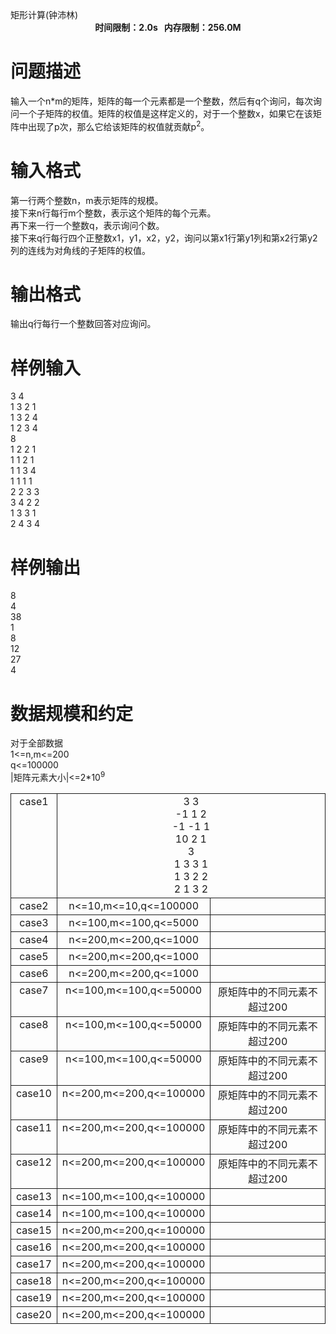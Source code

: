 
<meta http-equiv="Content-Type" content="text/html; charset=utf-8"/>
<link type="text/css" href="../../css/Tsinsen2011.css" rel="stylesheet"/>
<div class="probtitle" id="ptit">
矩形计算(钟沛林)
</div>
<div style="text-align:center;font-size:14px;font-weight:bold;vertical-align:middle;" id="pres">
时间限制：2.0s   内存限制：256.0M
</div>
<div id="psrc" style="margin-top:20px;">
</div>
<div id="pcont" style="margin-top:20px;">

# 问题描述


<div class="pdcont">
输入一个n*m的矩阵，矩阵的每一个元素都是一个整数，然后有q个询问，每次询问一个子矩阵的权值。矩阵的权值是这样定义的，对于一个整数x，如果它在该矩阵中出现了p次，那么它给该矩阵的权值就贡献p<sup>2</sup>。<br/>
</div>

# 输入格式


<div class="pdcont">
第一行两个整数n，m表示矩阵的规模。<br/>
接下来n行每行m个整数，表示这个矩阵的每个元素。<br/>
再下来一行一个整数q，表示询问个数。<br/>
接下来q行每行四个正整数x1，y1，x2，y2，询问以第x1行第y1列和第x2行第y2列的连线为对角线的子矩阵的权值。<br/>
</div>

# 输出格式


<div class="pdcont">
输出q行每行一个整数回答对应询问。<br/>
</div>

# 样例输入


<div class="pddata">
3 4<br/>
1 3 2 1<br/>
1 3 2 4<br/>
1 2 3 4<br/>
8<br/>
1 2 2 1<br/>
1 1 2 1<br/>
1 1 3 4<br/>
1 1 1 1<br/>
2 2 3 3<br/>
3 4 2 2<br/>
1 3 3 1<br/>
2 4 3 4<br/>
</div>

# 样例输出


<div class="pddata">
8<br/>
4<br/>
38<br/>
1<br/>
8<br/>
12<br/>
27<br/>
4<br/>
</div>

# 数据规模和约定


<div class="pdcont">
对于全部数据<br/>
1&lt;=n,m&lt;=200<br/>
q&lt;=100000<br/>
|矩阵元素大小|&lt;=2*10<sup>9</sup><br/>
<table style="border-collapse:collapse;border:medium none;" cellpadding="2px" cellspacing="0" align="center">
<tbody>
<tr style="border:1pt solid;" align="center">
<td style="border:1pt solid;" valign="top">
case1<br/>
</td>
<td colspan="2" style="border:1pt solid;" valign="top">
3 3<br/>
-1 1 2<br/>
-1 -1 1<br/>
10 2 1<br/>
3<br/>
1 3 3 1<br/>
1 3 2 2<br/>
2 1 3 2<br/>
</td>
</tr>
<tr style="border:1pt solid;" align="center">
<td style="border:1pt solid;" valign="top">
case2<br/>
</td>
<td style="border:1pt solid;" valign="top">
n&lt;=10,m&lt;=10,q&lt;=100000<br/>
</td>
<td style="border:1pt solid;" valign="top">
</td>
</tr>
<tr style="border:1pt solid;" align="center">
<td style="border:1pt solid;" valign="top">
case3<br/>
</td>
<td style="border:1pt solid;" valign="top">
n&lt;=100,m&lt;=100,q&lt;=5000<br/>
</td>
<td style="border:1pt solid;" valign="top">
</td>
</tr>
<tr style="border:1pt solid;" align="center">
<td style="border:1pt solid;" valign="top">
case4<br/>
</td>
<td style="border:1pt solid;" valign="top">
n&lt;=200,m&lt;=200,q&lt;=1000<br/>
</td>
<td style="border:1pt solid;" valign="top">
</td>
</tr>
<tr style="border:1pt solid;" align="center">
<td style="border:1pt solid;" valign="top">
case5<br/>
</td>
<td style="border:1pt solid;" valign="top">
n&lt;=200,m&lt;=200,q&lt;=1000<br/>
</td>
<td style="border:1pt solid;" valign="top">
</td>
</tr>
<tr style="border:1pt solid;" align="center">
<td style="border:1pt solid;" valign="top">
case6<br/>
</td>
<td style="border:1pt solid;" valign="top">
n&lt;=200,m&lt;=200,q&lt;=1000<br/>
</td>
<td style="border:1pt solid;" valign="top">
</td>
</tr>
<tr style="border:1pt solid;" align="center">
<td style="border:1pt solid;" valign="top">
case7<br/>
</td>
<td style="border:1pt solid;" valign="top">
n&lt;=100,m&lt;=100,q&lt;=50000<br/>
</td>
<td style="border:1pt solid;" valign="top">
原矩阵中的不同元素不超过200<br/>
</td>
</tr>
<tr style="border:1pt solid;" align="center">
<td style="border:1pt solid;" valign="top">
case8<br/>
</td>
<td style="border:1pt solid;" valign="top">
n&lt;=100,m&lt;=100,q&lt;=50000<br/>
</td>
<td style="border:1pt solid;" valign="top">
原矩阵中的不同元素不超过200<br/>
</td>
</tr>
<tr style="border:1pt solid;" align="center">
<td style="border:1pt solid;" valign="top">
case9<br/>
</td>
<td style="border:1pt solid;" valign="top">
n&lt;=100,m&lt;=100,q&lt;=50000<br/>
</td>
<td style="border:1pt solid;" valign="top">
原矩阵中的不同元素不超过200<br/>
</td>
</tr>
<tr style="border:1pt solid;" align="center">
<td style="border:1pt solid;" valign="top">
case10<br/>
</td>
<td style="border:1pt solid;" valign="top">
n&lt;=200,m&lt;=200,q&lt;=100000<br/>
</td>
<td style="border:1pt solid;" valign="top">
原矩阵中的不同元素不超过200<br/>
</td>
</tr>
<tr style="border:1pt solid;" align="center">
<td style="border:1pt solid;" valign="top">
case11<br/>
</td>
<td style="border:1pt solid;" valign="top">
n&lt;=200,m&lt;=200,q&lt;=100000<br/>
</td>
<td style="border:1pt solid;" valign="top">
原矩阵中的不同元素不超过200<br/>
</td>
</tr>
<tr style="border:1pt solid;" align="center">
<td style="border:1pt solid;" valign="top">
case12<br/>
</td>
<td style="border:1pt solid;" valign="top">
n&lt;=200,m&lt;=200,q&lt;=100000<br/>
</td>
<td style="border:1pt solid;" valign="top">
原矩阵中的不同元素不超过200<br/>
</td>
</tr>
<tr style="border:1pt solid;" align="center">
<td style="border:1pt solid;" valign="top">
case13<br/>
</td>
<td style="border:1pt solid;" valign="top">
n&lt;=100,m&lt;=100,q&lt;=100000<br/>
</td>
<td style="border:1pt solid;" valign="top">
</td>
</tr>
<tr style="border:1pt solid;" align="center">
<td style="border:1pt solid;" valign="top">
case14<br/>
</td>
<td style="border:1pt solid;" valign="top">
n&lt;=100,m&lt;=100,q&lt;=100000<br/>
</td>
<td style="border:1pt solid;" valign="top">
</td>
</tr>
<tr style="border:1pt solid;" align="center">
<td style="border:1pt solid;" valign="top">
case15<br/>
</td>
<td style="border:1pt solid;" valign="top">
n&lt;=200,m&lt;=200,q&lt;=100000<br/>
</td>
<td style="border:1pt solid;" valign="top">
</td>
</tr>
<tr style="border:1pt solid;" align="center">
<td style="border:1pt solid;" valign="top">
case16<br/>
</td>
<td style="border:1pt solid;" valign="top">
n&lt;=200,m&lt;=200,q&lt;=100000<br/>
</td>
<td style="border:1pt solid;" valign="top">
</td>
</tr>
<tr style="border:1pt solid;" align="center">
<td style="border:1pt solid;" valign="top">
case17<br/>
</td>
<td style="border:1pt solid;" valign="top">
n&lt;=200,m&lt;=200,q&lt;=100000<br/>
</td>
<td style="border:1pt solid;" valign="top">
</td>
</tr>
<tr style="border:1pt solid;" align="center">
<td style="border:1pt solid;" valign="top">
case18<br/>
</td>
<td style="border:1pt solid;" valign="top">
n&lt;=200,m&lt;=200,q&lt;=100000<br/>
</td>
<td style="border:1pt solid;" valign="top">
</td>
</tr>
<tr style="border:1pt solid;" align="center">
<td style="border:1pt solid;" valign="top">
case19<br/>
</td>
<td style="border:1pt solid;" valign="top">
n&lt;=200,m&lt;=200,q&lt;=100000<br/>
</td>
<td style="border:1pt solid;" valign="top">
</td>
</tr>
<tr style="border:1pt solid;" align="center">
<td style="border:1pt solid;" valign="top">
case20<br/>
</td>
<td style="border:1pt solid;" valign="top">
n&lt;=200,m&lt;=200,q&lt;=100000<br/>
</td>
<td style="border:1pt solid;" valign="top">
</td>
</tr>
</tbody>
</table>
</div>
</div>
